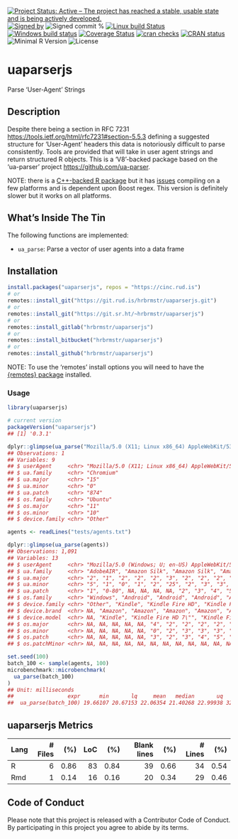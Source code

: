 
[![Project Status: Active – The project has reached a stable, usable
state and is being actively
developed.](https://www.repostatus.org/badges/latest/active.svg)](https://www.repostatus.org/#active)
[![Signed
by](https://img.shields.io/badge/Keybase-Verified-brightgreen.svg)](https://keybase.io/hrbrmstr)
![Signed commit
%](https://img.shields.io/badge/Signed_Commits-100%25-lightgrey.svg)
[![Linux build
Status](https://travis-ci.org/hrbrmstr/uaparserjs.svg?branch=master)](https://travis-ci.org/hrbrmstr/uaparserjs)
[![Windows build
status](https://ci.appveyor.com/api/projects/status/github/hrbrmstr/uaparserjs?svg=true)](https://ci.appveyor.com/project/hrbrmstr/uaparserjs)
[![Coverage
Status](https://codecov.io/gh/hrbrmstr/uaparserjs/branch/master/graph/badge.svg)](https://codecov.io/gh/hrbrmstr/uaparserjs)
[![cran
checks](https://cranchecks.info/badges/worst/uaparserjs)](https://cranchecks.info/pkgs/uaparserjs)
[![CRAN
status](https://www.r-pkg.org/badges/version/uaparserjs)](https://www.r-pkg.org/pkg/uaparserjs)
![Minimal R
Version](https://img.shields.io/badge/R%3E%3D-3.2.0-blue.svg)
![License](https://img.shields.io/badge/License-Apache-blue.svg)

# uaparserjs

Parse ‘User-Agent’ Strings

## Description

Despite there being a section in RFC 7231
<https://tools.ietf.org/html/rfc7231#section-5.5.3> defining a suggested
structure for ‘User-Agent’ headers this data is notoriously difficult to
parse consistently. Tools are provided that will take in user agent
strings and return structured R objects. This is a ‘V8’-backed package
based on the ‘ua-parser’ project <https://github.com/ua-parser>.

NOTE: there is a [C++-backed R
package](https://github.com/ua-parser/uap-r) but it has
[issues](https://github.com/ua-parser/uap-r/issues) compiling on a few
platforms and is dependent upon Boost regex. This version is definitely
slower but it works on all platforms.

## What’s Inside The Tin

The following functions are implemented:

  - `ua_parse`: Parse a vector of user agents into a data frame

## Installation

``` r
install.packages("uaparserjs", repos = "https://cinc.rud.is")
# or
remotes::install_git("https://git.rud.is/hrbrmstr/uaparserjs.git")
# or
remotes::install_git("https://git.sr.ht/~hrbrmstr/uaparserjs")
# or
remotes::install_gitlab("hrbrmstr/uaparserjs")
# or
remotes::install_bitbucket("hrbrmstr/uaparserjs")
# or
remotes::install_github("hrbrmstr/uaparserjs")
```

NOTE: To use the ‘remotes’ install options you will need to have the
[{remotes} package](https://github.com/r-lib/remotes) installed.

### Usage

``` r
library(uaparserjs)

# current version
packageVersion("uaparserjs")
## [1] '0.3.1'

dplyr::glimpse(ua_parse("Mozilla/5.0 (X11; Linux x86_64) AppleWebKit/535.2 (KHTML, like Gecko) Ubuntu/11.10 Chromium/15.0.874.106 Chrome/15.0.874.106 Safari/535.2"))
## Observations: 1
## Variables: 9
## $ userAgent     <chr> "Mozilla/5.0 (X11; Linux x86_64) AppleWebKit/535.2 (KHTML, like Gecko) Ubuntu/11.10 Chromium/15…
## $ ua.family     <chr> "Chromium"
## $ ua.major      <chr> "15"
## $ ua.minor      <chr> "0"
## $ ua.patch      <chr> "874"
## $ os.family     <chr> "Ubuntu"
## $ os.major      <chr> "11"
## $ os.minor      <chr> "10"
## $ device.family <chr> "Other"

agents <- readLines("tests/agents.txt")

dplyr::glimpse(ua_parse(agents))
## Observations: 1,091
## Variables: 13
## $ userAgent     <chr> "Mozilla/5.0 (Windows; U; en-US) AppleWebKit/531.9 (KHTML, like Gecko) AdobeAIR/2.5.1", "Mozill…
## $ ua.family     <chr> "AdobeAIR", "Amazon Silk", "Amazon Silk", "Amazon Silk", "Amazon Silk", "Amazon Silk", "Android…
## $ ua.major      <chr> "2", "1", "2", "2", "2", "3", "2", "2", "2", "2", "3", "4", "4", "4", "4", "1", "1", "6", "7", …
## $ ua.minor      <chr> "5", "1", "0", "1", "2", "25", "2", "3", "3", "3", "0", "0", "0", "0", "0", NA, NA, "13", "6", …
## $ ua.patch      <chr> "1", "0-80", NA, NA, NA, NA, "2", "3", "4", "5", "1", "3", "3", "3", "4", NA, NA, "13719", "214…
## $ os.family     <chr> "Windows", "Android", "Android", "Android", "Android", "Android", "Android", "Android", "Androi…
## $ device.family <chr> "Other", "Kindle", "Kindle Fire HD", "Kindle Fire", "Kindle Fire HD", "Kindle Fire HD", "HTC De…
## $ device.brand  <chr> NA, "Amazon", "Amazon", "Amazon", "Amazon", "Amazon", "HTC", "HTC", "Amazon", "Tecno", "Samsung…
## $ device.model  <chr> NA, "Kindle", "Kindle Fire HD 7\"", "Kindle Fire", "Kindle Fire HD 7\"", "Kindle Fire HD 7\"", …
## $ os.major      <chr> NA, NA, NA, NA, NA, "4", "2", "2", "2", "2", "3", "4", "4", "4", "4", "7", "7", "XP", "8", "4",…
## $ os.minor      <chr> NA, NA, NA, NA, NA, "0", "2", "3", "3", "3", "0", "0", "0", "0", "0", NA, NA, NA, NA, "1", "0",…
## $ os.patch      <chr> NA, NA, NA, NA, NA, "3", "2", "3", "4", "5", "1", "3", "3", "3", "4", NA, NA, NA, NA, "1", "6",…
## $ os.patchMinor <chr> NA, NA, NA, NA, NA, NA, NA, NA, NA, NA, NA, NA, NA, NA, NA, NA, NA, NA, NA, NA, NA, NA, NA, NA,…

set.seed(100)
batch_100 <- sample(agents, 100)
microbenchmark::microbenchmark(
  ua_parse(batch_100)
)
## Unit: milliseconds
##                 expr      min       lq     mean   median       uq      max neval
##  ua_parse(batch_100) 19.66107 20.67153 22.06354 21.40268 22.99938 32.14979   100
```

## uaparserjs Metrics

| Lang | \# Files |  (%) | LoC |  (%) | Blank lines |  (%) | \# Lines |  (%) |
| :--- | -------: | ---: | --: | ---: | ----------: | ---: | -------: | ---: |
| R    |        6 | 0.86 |  83 | 0.84 |          39 | 0.66 |       34 | 0.54 |
| Rmd  |        1 | 0.14 |  16 | 0.16 |          20 | 0.34 |       29 | 0.46 |

## Code of Conduct

Please note that this project is released with a Contributor Code of
Conduct. By participating in this project you agree to abide by its
terms.
